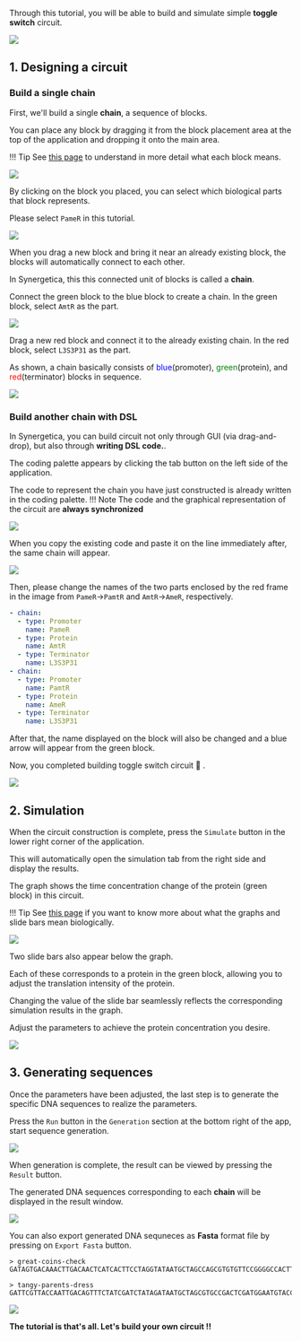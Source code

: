Through this tutorial, you will be able to build and simulate simple **toggle switch** circuit.

![](../assets/imgs/tutorial/tutorial_goal.png)

## 1. Designing a circuit

### Build a single chain
First, we'll build a single **chain**, a sequence of blocks.

You can place any block by dragging it from the block placement area at the top of the application and dropping it onto the main area.

!!! Tip
	See [<u>this page</u>](../guides/circuit-design.md) to understand in more detail what each block means.

![](../assets/imgs/tutorial/dnd_parts.png)


By clicking on the block you placed, you can select which biological parts that block represents.

Please select `PameR` in this tutorial.

![](../assets/imgs/tutorial/select_parts.png)

When you drag a new block and bring it near an already existing block, the blocks will automatically connect to each other.

In Synergetica, this this connected unit of blocks is called a **chain**.

Connect the green block to the blue block to create a chain. In the green block, select `AmtR` as the part.

![](../assets/imgs/tutorial/dnd_new_parts.png)

Drag a new red block and connect it to the already existing chain. In the red block, select `L3S3P31` as the part.

As shown, a chain basically consists of <span style="color: blue; ">blue</span>(promoter),  <span style="color: green; ">green</span>(protein), and  <span style="color: red; ">red</span>(terminator) blocks in sequence.

![](../assets/imgs/tutorial/single_chain.png)

### Build another chain with DSL

In Synergetica, you can build circuit not only through GUI (via drag-and-drop), but also through **writing DSL code.**.

The coding palette appears by clicking the tab button on the left side of the application.

The code to represent the chain you have just constructed is already written in the coding palette.
!!! Note
	The code and the graphical representation of the circuit are **always synchronized**


![](../assets/imgs/tutorial/dsl_pallete.png)

When you copy the existing code and paste it on the line immediately after, the same chain will appear.

![](../assets/imgs/tutorial/dsl_copy_paste.png)

Then, please change the names of the two parts enclosed by the red frame in the image from `PameR`→`PamtR` and `AmtR`→`AmeR`, respectively.
```yaml { hl_lines="10 12" }
- chain:
  - type: Promoter
    name: PameR
  - type: Protein
    name: AmtR
  - type: Terminator
    name: L3S3P31
- chain:
  - type: Promoter
    name: PamtR
  - type: Protein
    name: AmeR
  - type: Terminator
    name: L3S3P31
```

After that, the name displayed on the block will also be changed and a blue arrow will appear from the green block.

Now, you completed building toggle switch circuit :raised_hands: .

![](../assets/imgs/tutorial/dsl_name_change.png)


## 2. Simulation

When the circuit construction is complete, press the `Simulate` button in the lower right corner of the application. 

This will automatically open the simulation tab from the right side and display the results.

The graph shows the time concentration change of the protein (green block) in this circuit.

!!! Tip
	See <u>[this page](../guides/genetic-simulation.md)</u> if you want to know more about what the graphs and slide bars mean biologically.

![](../assets/imgs/tutorial/simulation_first.png)


Two slide bars also appear below the graph. 

Each of these corresponds to a protein in the green block, allowing you to adjust the translation intensity of the protein.

Changing the value of the slide bar seamlessly reflects the corresponding simulation results in the graph.

Adjust the parameters to achieve the protein concentration you desire.

![](../assets/imgs/tutorial/simulation_bar_move.png)


## 3. Generating sequences

Once the parameters have been adjusted, the last step is to generate the specific DNA sequences to realize the parameters.

Press the `Run` button in the `Generation` section at the bottom right of the app, start sequence generation.

![](../assets/imgs/tutorial/generation_generating.png)

When generation is complete, the result can be viewed by pressing the `Result` button.

The generated DNA sequences corresponding to each **chain** will be displayed in the result window.

![](../assets/imgs/tutorial/generation_result.png)

You can also export generated DNA sequneces as **Fasta** format file by pressing on `Export Fasta` button.

```text
> great-coins-check
GATAGTGACAAACTTGACAACTCATCACTTCCTAGGTATAATGCTAGCCAGCGTGTGTTCCGGGGCCACTTGTTACTGCCCAATTATTGAACACCCTAACGGGTGTTTTTTTTTTTTTGGTCTACC

> tangy-parents-dress
GATTCGTTACCAATTGACAGTTTCTATCGATCTATAGATAATGCTAGCGTGCCGACTCGATGGAATGTACCATTGGCCCCCAATTATTGAACACCCTAACGGGTGTTTTTTTTTTTTTGGTCTACC
```

![](../assets/imgs/tutorial/generation_export.png)


**The tutorial is that's all. Let's build your own circuit !!**
